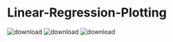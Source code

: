 # Linear-Regression-Plotting
![download](https://github.com/arghyakar10/Linear-Regression-Plotting/assets/141349933/5b527e00-0d75-4ff8-9bcc-c632b35db996)
![download](https://github.com/arghyakar10/Linear-Regression-Plotting/assets/141349933/44eec8d9-5b3e-4cdb-8441-90ca541bd8a0)
![download](https://github.com/arghyakar10/Linear-Regression-Plotting/assets/141349933/c17d7bc2-1d42-4f2e-9e73-33de19c59f2b)
